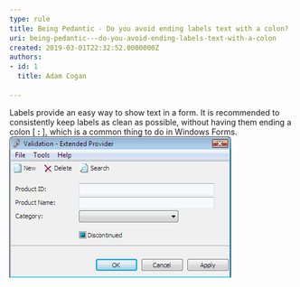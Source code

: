 ```yaml
---
type: rule
title: Being Pedantic - Do you avoid ending labels text with a colon?
uri: being-pedantic---do-you-avoid-ending-labels-text-with-a-colon
created: 2019-03-01T22:32:52.0000000Z
authors:
- id: 1
  title: Adam Cogan

---
```


Labels provide an easy way to show text in a form. It is recommended to consistently keep labels as clean as possible, without having them ending a colon [ **:** ], which is a common thing to do in Windows Forms.
 ![ Bad Example - Labels with ":" at the end![Good Label](LabelGood.gif)](LabelBad.gif)
